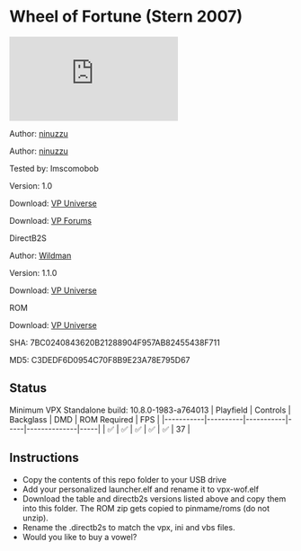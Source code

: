 # Wheel of Fortune (Stern 2007)

![Table Preview](https://www.vpforums.org/index.php?app=downloads&module=display&section=screenshot&record=103525&id=16821)

Author: [ninuzzu](https://vpuniverse.com/profile/5530-ninuzzu/) 

Author: [ninuzzu](https://vpuniverse.com/files/file/5501-wheel-of-fortune-stern-2007/) 

Tested by: Imscomobob

Version: 1.0  

Download: [VP Universe](https://vpuniverse.com/files/file/5501-wheel-of-fortune-stern-2007/)

Download: [VP Forums](https://www.vpforums.org/index.php?s=9cc09b6e2bea6c841ac7c7621bfc7df2&app=downloads&showfile=16821)

DirectB2S

Author: [Wildman](https://vpuniverse.com/profile/5-wildman/)  

Version: 1.1.0  

Download: [VP Universe](https://vpuniverse.com/files/file/2434-wheel-of-fortune-stern-2007/)

ROM

Download: [VP Universe](https://vpuniverse.com/files/file/3291-wheel-of-fortune-v50/)

SHA: 7BC0240843620B21288904F957AB82455438F711

MD5: C3DEDF6D0954C70F8B9E23A78E795D67

## Status 

Minimum VPX Standalone build: 10.8.0-1983-a764013
| Playfield | Controls | Backglass | DMD | ROM Required | FPS | 
|-----------|----------|-----------|-----|--------------|-----|
| :white_check_mark: | :white_check_mark: | :white_check_mark: | :white_check_mark: | :white_check_mark: | 37 |

## Instructions

- Copy the contents of this repo folder to your USB drive
- Add your personalized launcher.elf and rename it to vpx-wof.elf
- Download the table and directb2s versions listed above and copy them into this folder. The ROM zip gets copied to pinmame/roms (do not unzip).
- Rename the .directb2s to match the vpx, ini and vbs files.
- Would you like to buy a vowel?